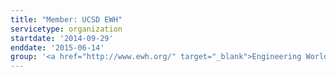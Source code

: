 ```yaml
---
title: "Member: UCSD EWH"
servicetype: organization
startdate: '2014-09-29'
enddate: '2015-06-14'
group: '<a href="http://www.ewh.org/" target="_blank">Engineering World Health (EWH)</a>, <a href="https://ucsd.edu/" target="_blank">UC San Diego</a>'
---
```

